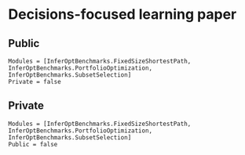 # Decisions-focused learning paper

## Public

```@autodocs
Modules = [InferOptBenchmarks.FixedSizeShortestPath, InferOptBenchmarks.PortfolioOptimization, InferOptBenchmarks.SubsetSelection]
Private = false
```

## Private

```@autodocs
Modules = [InferOptBenchmarks.FixedSizeShortestPath, InferOptBenchmarks.PortfolioOptimization, InferOptBenchmarks.SubsetSelection]
Public = false
```
